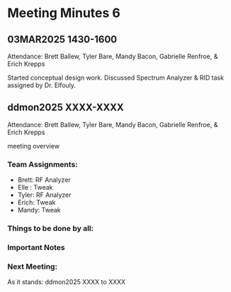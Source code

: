 # Meeting Minutes 6
## 03MAR2025 1430-1600
Attendance: Brett Ballew, Tyler Bare, Mandy Bacon, Gabrielle Renfroe, & Erich Krepps

Started conceptual design work. Discussed Spectrum Analyzer & RID task assigned by Dr. Elfouly.

## ddmon2025 XXXX-XXXX
Attendance: Brett Ballew, Tyler Bare, Mandy Bacon, Gabrielle Renfroe, & Erich Krepps

meeting overview

### Team Assignments:
* Brett: RF Analyzer
* Elle : Tweak
* Tyler: RF Analyzer
* Erich: Tweak
* Mandy: Tweak

### Things to be done by all:


### Important Notes


### Next Meeting:
As it stands: ddmon2025 XXXX to XXXX
